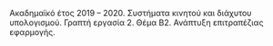 Ακαδημαϊκό έτος 2019 – 2020.
Συστήματα κινητού και διάχυτου υπολογισμού.
Γραπτή εργασία 2.
Θέμα Β2.
Ανάπτυξη επιτραπέζιας εφαρμογής.

